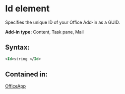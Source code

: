 
# Id element
Specifies the unique ID of your Office Add-in as a GUID.

 **Add-in type:** Content, Task pane, Mail


## Syntax:


```XML
<Id>string </Id>
```


## Contained in:

[OfficeApp](https://dev.office.com/reference/add-ins/manifest/officeapp)

